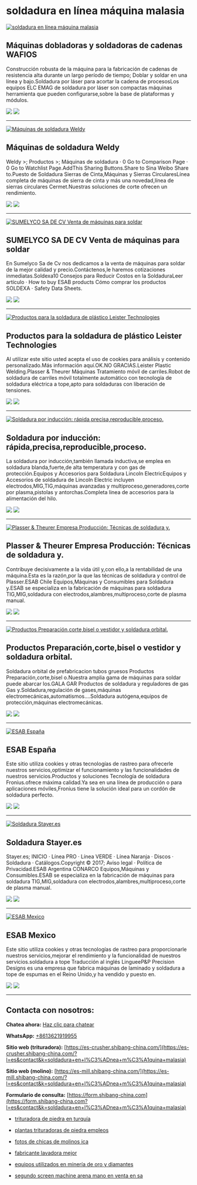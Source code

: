 # soldadura en línea máquina malasia

<a href="https://swt.shibang-china.com/?l=es&img&k=soldadura+en+l%C3%ADnea+m%C3%A1quina+malasia" target="_blank">![soldadura en línea máquina malasia](http://static.shibang-china.com/all-800x300/335.jpg)</a>

## Máquinas dobladoras y soldadoras de cadenas WAFIOS
Construcción robusta de la máquina para la fabricación de cadenas de resistencia alta durante un largo período de tiempo; Doblar y soldar en una línea y bajo.Soldadura por láser para acortar la cadena de procesosLos equipos ELC EMAG de soldadura por láser son compactas máquinas herramienta que pueden configurarse,sobre la base de plataformas y módulos.


<a href="https://whatsapp.shibangsoft.com/WhatsApp.php" target="_blank" title="WhatsApp">![](http://static.shibang-china.com/icon/whatsapp.png)</a> <a href="https://swt.shibang-china.com/?l=es&icon&k=soldadura+en+l%C3%ADnea+m%C3%A1quina+malasia" target="_blank">![](http://static.shibang-china.com/icon/chat-es.png)</a>

---

<a href="https://swt.shibang-china.com/?l=es&img&k=soldadura+en+l%C3%ADnea+m%C3%A1quina+malasia" target="_blank">![Máquinas de soldadura Weldy](http://static.shibang-china.com/all-800x300/1333.jpg)</a>

## Máquinas de soldadura Weldy
Weldy &gt;; Productos &gt;; Máquinas de soldadura &middot; 0 Go to Comparison Page &middot; 0 Go to Watchlist Page.AddThis Sharing Buttons.Share to Sina Weibo Share to.Puesto de Soldadura Sierras de Cinta,Máquinas y Sierras CircularesLínea completa de máquinas de sierra de cinta y más una novedad,línea de sierras circulares Cermet.Nuestras soluciones de corte ofrecen un rendimiento.


<a href="https://whatsapp.shibangsoft.com/WhatsApp.php" target="_blank" title="WhatsApp">![](http://static.shibang-china.com/icon/whatsapp.png)</a> <a href="https://swt.shibang-china.com/?l=es&icon&k=soldadura+en+l%C3%ADnea+m%C3%A1quina+malasia" target="_blank">![](http://static.shibang-china.com/icon/chat-es.png)</a>

---

<a href="https://swt.shibang-china.com/?l=es&img&k=soldadura+en+l%C3%ADnea+m%C3%A1quina+malasia" target="_blank">![SUMELYCO SA DE CV Venta de máquinas para soldar](http://static.shibang-china.com/all-800x300/1242.jpg)</a>

## SUMELYCO SA DE CV Venta de máquinas para soldar
En Sumelyco Sa de Cv nos dedicamos a la venta de máquinas para soldar de la mejor calidad y precio.Contáctenos,le haremos cotizaciones inmediatas.Soldexa10 Consejos para Reducir Costos en la SoldaduraLeer artículo &middot; How to buy ESAB products Cómo comprar los productos SOLDEXA &middot; Safety Data Sheets.


<a href="https://whatsapp.shibangsoft.com/WhatsApp.php" target="_blank" title="WhatsApp">![](http://static.shibang-china.com/icon/whatsapp.png)</a> <a href="https://swt.shibang-china.com/?l=es&icon&k=soldadura+en+l%C3%ADnea+m%C3%A1quina+malasia" target="_blank">![](http://static.shibang-china.com/icon/chat-es.png)</a>

---

<a href="https://swt.shibang-china.com/?l=es&img&k=soldadura+en+l%C3%ADnea+m%C3%A1quina+malasia" target="_blank">![Productos para la soldadura de plástico Leister Technologies](http://static.shibang-china.com/all-800x300/1115.jpg)</a>

## Productos para la soldadura de plástico Leister Technologies
Al utilizar este sitio usted acepta el uso de cookies para análisis y contenido personalizado.Más información aquí.OK.NO GRACIAS.Leister Plastic Welding.Plasser &amp; Theurer Máquinas Tratamiento móvil de carriles.Robot de soldadura de carriles móvil totalmente automático con tecnología de soldadura eléctrica a tope,apto para soldaduras con liberación de tensiones.


<a href="https://whatsapp.shibangsoft.com/WhatsApp.php" target="_blank" title="WhatsApp">![](http://static.shibang-china.com/icon/whatsapp.png)</a> <a href="https://swt.shibang-china.com/?l=es&icon&k=soldadura+en+l%C3%ADnea+m%C3%A1quina+malasia" target="_blank">![](http://static.shibang-china.com/icon/chat-es.png)</a>

---

<a href="https://swt.shibang-china.com/?l=es&img&k=soldadura+en+l%C3%ADnea+m%C3%A1quina+malasia" target="_blank">![Soldadura por inducción: rápida,precisa,reproducible,proceso.](http://static.shibang-china.com/all-800x300/58.jpg)</a>

## Soldadura por inducción: rápida,precisa,reproducible,proceso.
La soldadura por inducción,también llamada inductiva,se emplea en soldadura blanda,fuerte,de alta temperatura y con gas de protección.Equipos y Accesorios para Soldadura Lincoln ElectricEquipos y Accesorios de soldadura de Lincoln Electric incluyen electrodos,MIG,TIG,máquinas avanzadas y multiproceso,generadores,corte por plasma,pistolas y antorchas.Completa linea de accesorios para la alimentación del hilo.


<a href="https://whatsapp.shibangsoft.com/WhatsApp.php" target="_blank" title="WhatsApp">![](http://static.shibang-china.com/icon/whatsapp.png)</a> <a href="https://swt.shibang-china.com/?l=es&icon&k=soldadura+en+l%C3%ADnea+m%C3%A1quina+malasia" target="_blank">![](http://static.shibang-china.com/icon/chat-es.png)</a>

---

<a href="https://swt.shibang-china.com/?l=es&img&k=soldadura+en+l%C3%ADnea+m%C3%A1quina+malasia" target="_blank">![Plasser &amp; Theurer Empresa Producción: Técnicas de soldadura y.](http://static.shibang-china.com/all-800x300/193.jpg)</a>

## Plasser &amp; Theurer Empresa Producción: Técnicas de soldadura y.
Contribuye decisivamente a la vida útil y,con ello,a la rentabilidad de una máquina.Esta es la razón,por la que las técnicas de soldadura y control de Plasser.ESAB Chile Equipos,Máquinas y Consumibles para Soldadura y.ESAB se especializa en la fabricación de máquinas para soldadura TIG,MIG,soldadura con electrodos,alambres,multiproceso,corte de plasma manual.


<a href="https://whatsapp.shibangsoft.com/WhatsApp.php" target="_blank" title="WhatsApp">![](http://static.shibang-china.com/icon/whatsapp.png)</a> <a href="https://swt.shibang-china.com/?l=es&icon&k=soldadura+en+l%C3%ADnea+m%C3%A1quina+malasia" target="_blank">![](http://static.shibang-china.com/icon/chat-es.png)</a>

---

<a href="https://swt.shibang-china.com/?l=es&img&k=soldadura+en+l%C3%ADnea+m%C3%A1quina+malasia" target="_blank">![Productos Preparación,corte,bisel o vestidor y soldadura orbital.](http://static.shibang-china.com/all-800x300/569.jpg)</a>

## Productos Preparación,corte,bisel o vestidor y soldadura orbital.
Soldadura orbital de prefabricacion tubos gruesos Productos Preparación,corte,bisel o.Nuestra amplia gama de máquinas para soldar puede abarcar los.GALA GAR Productos de soldadura y reguladores de gas Gas y.Soldadura,regulación de gases,máquinas electromecánicas,automatismos….Soldadura autógena,equipos de protección,máquinas electromecánicas.


<a href="https://whatsapp.shibangsoft.com/WhatsApp.php" target="_blank" title="WhatsApp">![](http://static.shibang-china.com/icon/whatsapp.png)</a> <a href="https://swt.shibang-china.com/?l=es&icon&k=soldadura+en+l%C3%ADnea+m%C3%A1quina+malasia" target="_blank">![](http://static.shibang-china.com/icon/chat-es.png)</a>

---

<a href="https://swt.shibang-china.com/?l=es&img&k=soldadura+en+l%C3%ADnea+m%C3%A1quina+malasia" target="_blank">![ESAB España](http://static.shibang-china.com/all-800x300/1296.jpg)</a>

## ESAB España
Este sitio utiliza cookies y otras tecnologías de rastreo para ofrecerle nuestros servicios,optimizar el funcionamiento y las funcionalidades de nuestros servicios.Productos y soluciones Tecnología de soldadura Fronius.ofrece máxima calidad.Ya sea en una línea de producción o para aplicaciones móviles,Fronius tiene la solución ideal para un cordón de soldadura perfecto.


<a href="https://whatsapp.shibangsoft.com/WhatsApp.php" target="_blank" title="WhatsApp">![](http://static.shibang-china.com/icon/whatsapp.png)</a> <a href="https://swt.shibang-china.com/?l=es&icon&k=soldadura+en+l%C3%ADnea+m%C3%A1quina+malasia" target="_blank">![](http://static.shibang-china.com/icon/chat-es.png)</a>

---

<a href="https://swt.shibang-china.com/?l=es&img&k=soldadura+en+l%C3%ADnea+m%C3%A1quina+malasia" target="_blank">![Soldadura Stayer.es](http://static.shibang-china.com/all-800x300/1496.jpg)</a>

## Soldadura Stayer.es
Stayer.es; INICIO &middot; Línea PRO &middot; Línea VERDE &middot; Línea Naranja &middot; Discos &middot; Soldadura &middot; Catálogos.Copyright © 2017; Aviso legal &middot; Política de Privacidad.ESAB Argentina CONARCO Equipos,Máquinas y Consumibles.ESAB se especializa en la fabricación de máquinas para soldadura TIG,MIG,soldadura con electrodos,alambres,multiproceso,corte de plasma manual.


<a href="https://whatsapp.shibangsoft.com/WhatsApp.php" target="_blank" title="WhatsApp">![](http://static.shibang-china.com/icon/whatsapp.png)</a> <a href="https://swt.shibang-china.com/?l=es&icon&k=soldadura+en+l%C3%ADnea+m%C3%A1quina+malasia" target="_blank">![](http://static.shibang-china.com/icon/chat-es.png)</a>

---

<a href="https://swt.shibang-china.com/?l=es&img&k=soldadura+en+l%C3%ADnea+m%C3%A1quina+malasia" target="_blank">![ESAB Mexico](http://static.shibang-china.com/all-800x300/1528.jpg)</a>

## ESAB Mexico
Este sitio utiliza cookies y otras tecnologías de rastreo para proporcionarle nuestros servicios,mejorar el rendimiento y la funcionalidad de nuestros servicios.soldadura a tope Traducción al inglés LingueeP&amp;P Precision Designs es una empresa que fabrica máquinas de laminado y soldadura a tope de espumas en el Reino Unido,y ha vendido y puesto en.


<a href="https://whatsapp.shibangsoft.com/WhatsApp.php" target="_blank" title="WhatsApp">![](http://static.shibang-china.com/icon/whatsapp.png)</a> <a href="https://swt.shibang-china.com/?l=es&icon&k=soldadura+en+l%C3%ADnea+m%C3%A1quina+malasia" target="_blank">![](http://static.shibang-china.com/icon/chat-es.png)</a>

---
## Contacta con nosotros:

**Chatea ahora:** [Haz clic para chatear](https://swt.shibang-china.com?l=es&contact&k=soldadura+en+l%C3%ADnea+m%C3%A1quina+malasia)

**WhatsApp:**  [+8613621919955](https://whatsapp.shibangsoft.com/WhatsApp.php)

**Sitio web (trituradora):** [https://es-crusher.shibang-china.com/](https://es-crusher.shibang-china.com/?l=es&contact&k=soldadura+en+l%C3%ADnea+m%C3%A1quina+malasia)

**Sitio web (molino):** [https://es-mill.shibang-china.com/](https://es-mill.shibang-china.com/?l=es&contact&k=soldadura+en+l%C3%ADnea+m%C3%A1quina+malasia)

**Formulario de consulta:** [https://form.shibang-china.com](https://form.shibang-china.com?l=es&contact&k=soldadura+en+l%C3%ADnea+m%C3%A1quina+malasia)

* [trituradora de piedra en turquía](../18/trituradora%20de%20piedra%20en%20turqu%C3%ADa.md)

* [plantas trituradoras de piedra empleos](../18/plantas%20trituradoras%20de%20piedra%20empleos.md)

* [fotos de chicas de molinos ica](../18/fotos%20de%20chicas%20de%20molinos%20ica.md)

* [fabricante lavadora mejor](../16/fabricante%20lavadora%20mejor.md)

* [equipos utilizados en minería de oro y diamantes](../20/equipos%20utilizados%20en%20miner%C3%ADa%20de%20oro%20y%20diamantes.md)

* [segundo screen machine arena mano en venta en sa](../19/segundo%20screen%20machine%20arena%20mano%20en%20venta%20en%20sa.md)